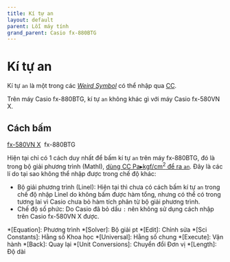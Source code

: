 ```yaml
---
title: Kí tự an
layout: default
parent: Lỗi máy tính
grand_parent: Casio fx-880BTG
---
```


# Kí tự an
Kí tự `an` là một trong các [*Weird Symbol*](/thu-vien-ma-tran/docs/fx880btg/loi-may-tinh/ws.html) có thể nhập qua [CC](/thu-vien-ma-tran/docs/fx880btg/loi-may-tinh/cc.html).

Trên máy Casio fx-880BTG, kí tự `an` không khác gì với máy Casio fx-580VN X.

## Cách bấm
[fx-580VN X](/thu-vien-ma-tran/docs/fx580vnx/loi-may-tinh/ki-tu-an.html#cách-bấm)&nbsp; fx-880BTG

Hiện tại chỉ có 1 cách duy nhất để bấm kí tự `an` trên máy fx-880BTG, đó là trong bộ giải phương trình (MathI), [dùng CC Pa▸kgf/cm<sup>2</sup> để ra `an`](/thu-vien-ma-tran/docs/fx880btg/loi-may-tinh/ws.html#bảng-các-weird-symbol). Đây là các lí do tại sao không thể nhập được trong chế độ khác:
- Bộ giải phương trình (LineI): Hiện tại thì chưa có cách bấm kí tự `an` trong chế độ nhập LineI do không bấm được hàm tổng, nhưng có thể có trong tương lai vì Casio chưa bỏ hàm tích phân từ bộ giải phương trình.
- Chế độ số phức: Do Casio đã bỏ dấu `:` nên không sử dụng cách nhập trên Casio fx-580VN X được.

[HOME]: /thu-vien-ma-tran/images/fx880btg/home.png
[VARIABLE]: /thu-vien-ma-tran/images/fx880btg/variable.png
[←]: /thu-vien-ma-tran/images/fx880btg/left.png
[→]: /thu-vien-ma-tran/images/fx880btg/right.png
[︽]: /thu-vien-ma-tran/images/fx880btg/pageup.png
[CATALOG]: /thu-vien-ma-tran/images/fx880btg/catalog.png
[⌫]: /thu-vien-ma-tran/images/fx880btg/del.png
[9]: /thu-vien-ma-tran/images/fx880btg/9.png
[EXE]: /thu-vien-ma-tran/images/fx880btg/exe.png

<!-- abbreviations for kramdown -->
*[Equation]: Phương trình
*[Solver]: Bộ giải pt
*[Edit]: Chỉnh sửa
*[Sci Constants]: Hằng số Khoa học
*[Universal]: Hằng số chung
*[Execute]: Vận hành
*[Back]: Quay lại
*[Unit Conversions]: Chuyển đổi Đơn vị
*[Length]: Độ dài